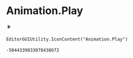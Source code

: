 # Animation.Play
![](/img/Animation.Play.png)

``` CSharp
EditorGUIUtility.IconContent("Animation.Play")
```
```
-5044339833078438672
```
